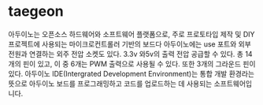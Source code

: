 # taegeon
아두이노는 오픈소스 하드웨어와 소프트웨어 플랫폼으로, 주로 프로토타입 제작 및 DIY 프로젝트에 사용되는 마이크로컨트롤러 기반의 보드다
아두이노에는 use 포트와 외부 전원과 연결하는 외주 전압 소켓도 있다. 3.3v 와5v의 출력 전압 공급할 수 있다. 총 14개의 핀이 있고, 이 중 6개는 PWM 출력으로 사용될 수 있다. 또한 3개의 그라운드 핀이 있다.
아두이노 IDE(Intergrated Development Environment)는 통합 개발 환경라는 뜻으로 아두이노 보드를 프로그래밍하고 코드를 업로드하는 데 사용되는 소프트웨어입니다.
